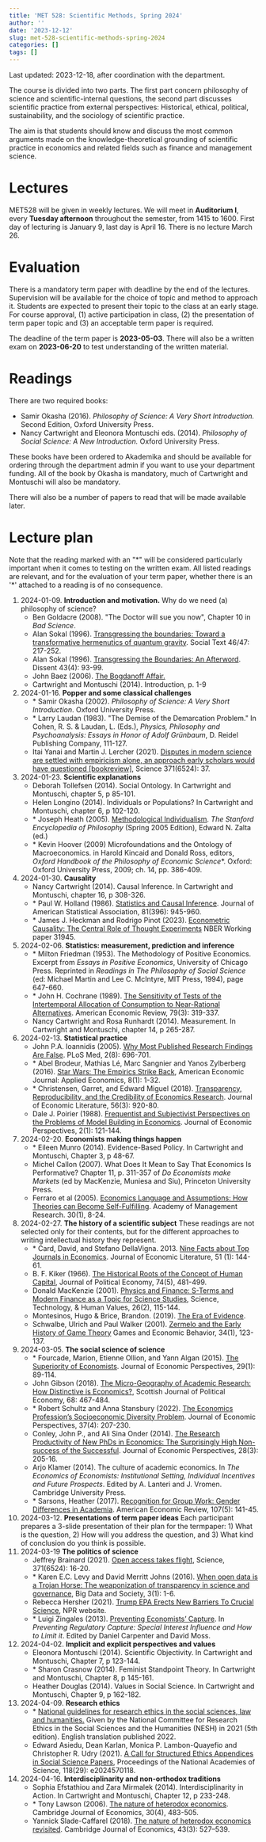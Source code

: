 ```yaml
---
title: 'MET 528: Scientific Methods, Spring 2024'
author: ''
date: '2023-12-12'
slug: met-528-scientific-methods-spring-2024
categories: []
tags: []
---
```



Last updated: 2023-12-18, after coordination with the department. 

The course is divided into two parts. The first part concern philosophy of science and scientific-internal questions, the second part discusses scientific practice from external perspectives: Historical, ethical, political, sustainability, and the sociology of scientific practice.

The aim is that students should know and discuss the most common arguments made on the knowledge-theoretical grounding of scientific practice in economics and related fields such as finance and management science.

# Lectures

MET528 will be given in weekly lectures. 
We will meet in **Auditorium I**, every **Tuesday afternoon** throughout the
semester, from 1415 to 1600. First day of lecturing is January 9, last day is April 16.
There is no lecture March 26.

# Evaluation

There is a mandatory term paper with deadline by the end of the lectures. Supervision
will be available for the choice of topic and method to approach it. Students
are expected to present their topic to the class at an early stage. For course approval,
(1) active participation in class, (2) the presentation of term paper topic and (3) 
an acceptable term paper is required.

The deadline of the term paper is **2023-05-03**. There will also be a written exam on **2023-06-20** to 
test understanding of the written material. 

# Readings

There are two required books:

- Samir Okasha  (2016).  *Philosophy of Science: A Very Short Introduction.* Second Edition, Oxford University Press.
- Nancy Cartwright and Eleonora Montuschi eds. (2014). *Philosophy of Social Science: A New Introduction.* Oxford University Press.

These books have been ordered to Akademika and should be available for ordering
through the department admin if you want to use your department funding. 
All of the book by Okasha is mandatory, much of Cartwright and Montuschi will also
be mandatory. 

There will also be a number of papers to read that will be made available later.


# Lecture plan

Note that the reading marked with an "\*" will be considered particularly
important when it comes to testing on the written exam. All listed readings are
relevant, and for the evaluation of your term paper, whether there is an '\*' 
attached to a reading is of no consequence.

1. 2024-01-09. **Introduction and motivation.** Why do we need (a) philosophy of science? 
    - Ben Goldacre (2008). "The Doctor will sue you now", Chapter 10 in *Bad Science*.
    - Alan Sokal (1996). [Transgressing the boundaries: Toward a transformative hermenutics of quantum gravity](https://physics.nyu.edu/faculty/sokal/transgress_v2/transgress_v2_singlefile.html). Social Text 46/47: 217-252.
    - Alan Sokal (1996). [Transgressing the Boundaries: An Afterword](http://www.physics.nyu.edu/faculty/sokal/afterword_v1a/afterword_v1a_singlefile.html). Dissent 43(4): 93-99.
    - John Baez (2006). [The Bogdanoff Affair.](http://math.ucr.edu/home/baez/bogdanoff/)
    - Cartwright and Montuschi (2014). Introduction, p. 1-9 
2. 2024-01-16. **Popper and some classical challenges** 
    - \* Samir Okasha (2002). *Philosophy of Science: A Very Short Introduction*. Oxford University Press.
    - \* Larry Laudan (1983). "The Demise of the Demarcation Problem." In Cohen, R. S. & Laudan, L. (Eds.), *Physics, Philosophy and Psychoanalysis: Essays in Honor of Adolf Grünbaum*, D. Reidel Publishing Company, 111-127.
    -  Itai Yanai and Martin J. Lercher (2021). [Disputes in modern science are settled with empiricism alone, an approach early scholars would have questioned [bookreview]](https://blogs.sciencemag.org/books/2020/12/28/the-knowledge-machine/), Science 371(6524): 37.
3. 2024-01-23. **Scientific explanations**
    - Deborah Tollefsen (2014). Social Ontology. In Cartwright and Montuschi, chapter 5, p 85-101.
    - Helen Longino (2014). Individuals or Populations? In Cartwright and Montuschi, chapter 6, p 102-120.
    - \* Joseph Heath (2005). [Methodological Individualism](https://plato.stanford.edu/entries/methodological-individualism/). *The Stanford Encyclopedia of Philosophy* (Spring 2005 Edition), Edward N. Zalta (ed.)
    - \* Kevin Hoover (2009) Microfoundations and the Ontology of Macroeconomics. in Harold Kincaid and Donald Ross, editors, *Oxford Handbook of the Philosophy of Economic Science**. Oxford: Oxford University Press, 2009; ch. 14, pp. 386-409.
4. 2024-01-30. **Causality**    
    - Nancy Cartwright (2014). Causal Inference. In Cartwright and Montuschi, chapter 16, p 308-326.
    - \* Paul W. Holland (1986). [Statistics and Causal Inference](https://www.jstor.org/stable/2289064). Journal of American Statistical Association, 81(396): 945-960.
    - \* James J. Heckman and Rodrigo Pinot (2023). [Econometric Causality: The Central Role of Thought Experiments](https://doi.org/10.3386/w31945) NBER Working paper 31945.
5. 2024-02-06. **Statistics: measurement, prediction and inference** 
    - \* Milton Friedman (1953). The Methodology of Positive Economics. Excerpt from *Essays in Positive Economics*, University of Chicago Press. Reprinted in *Readings in The Philosophy of Social Science* (ed: Michael Martin and Lee C. McIntyre, MIT Press, 1994), page 647-660.
    - \* John H. Cochrane (1989). [The Sensitivity of Tests of the Intertemporal Allocation of Consumption to Near-Rational Alternatives](https://www.jstor.org/stable/1806848). American Economic Review, 79(3): 319-337.
    - Nancy Cartwright and Rosa Runhardt (2014). Measurement. In Cartwright and Montuschi, chapter 14, p 265-287.
6. 2024-02-13. **Statistical practice**     
    - John P.A. Ioannidis (2005). [Why Most Published Research Findings Are False](http://dx.doi.org/10.1371/journal.pmed.0020124). PLoS Med, 2(8): 696-701.
    - \* Abel Brodeur, Mathias Lé, Marc Sangnier and Yanos Zylberberg (2016). [Star Wars: The Empirics Strike Back](https://www.aeaweb.org/articles?id=10.1257/app.20150044), American Economic Journal: Applied Economics, 8(1): 1-32.
    -  \* Christensen, Garret, and Edward Miguel (2018). [Transparency, Reproducibility, and the Credibility of Economics Research](https://www.aeaweb.org/articles?id=10.1257/jel.20171350). Journal of Economic Literature, 56(3): 920-80.
    - Dale J. Poirier (1988). [Frequentist and Subjectivist Perspectives on the Problems of Model Building in Economics](http://www.jstor.org/stable/1942744). Journal of Economic Perspectives, 2(1): 121-144.
7. 2024-02-20. **Economists making things happen**
    - \* Eileen Munro (2014). Evidence-Based Policy. In Cartwright and Montuschi, Chapter 3, p 48-67.
    - Michel Callon (2007). What Does It Mean to Say That Economics Is Performative? Chapter 11, p. 311-357 of *Do Economists make Markets* (ed by MacKenzie, Muniesa and Siu), Princeton University Press.
    -  Ferraro et al (2005). [Economics Language and Assumptions: How Theories can Become Self-Fulfilling](http://amr.aom.org/content/30/1/8.short). Academy of Management Research. 30(1), 8-24.
8. 2024-02-27. **The history of a scientific subject** These readings are not selected
only for their contents, but for the different approaches to writing intellectual history they represent.
    -  \* Card, David, and Stefano DellaVigna. 2013. [Nine Facts about Top Journals in Economics](https://www.jstor.org/stable/23644706). Journal of Economic Literature, 51 (1): 144-61.
    - B. F. Kiker (1966). [The Historical Roots of the Concept of Human Capital](https://doi.org/10.1086/259201), Journal of Political Economy, 74(5), 481-499.
    - Donald MacKenzie (2001). [Physics and Finance: S-Terms and Modern Finance as a Topic for Science Studies](https://doi.org/10.1177%2F016224390102600201), Science, Technology, & Human Values, 26(2), 115-144.
    -  Montesinos, Hugo & Brice, Brandon. (2019). [The Era of Evidence](https://www.researchgate.net/publication/318600096_The_Era_of_Evidence). 
    - Schwalbe, Ulrich and Paul Walker (2001). [Zermelo and the Early History of Game Theory](https://doi.org/10.1006/game.2000.0794) Games and Economic Behavior, 34(1), 123-137.
9. 2024-03-05. **The social science of science**
    - \* Fourcade, Marion, Etienne Ollion, and Yann Algan (2015). [The Superiority of Economists](https://www.aeaweb.org/articles?id=10.1257/jep.29.1.89). Journal of Economic Perspectives, 29(1): 89-114.
    - John Gibson (2018). [The Micro-Geography of Academic Research: How Distinctive is Economics?](https://doi.org/10.1111/sjpe.12271), Scottish Journal of Political Economy, 68: 467-484.
    - \* Robert Schultz and Anna Stansbury (2022). [The Economics Profession’s Socioeconomic Diversity Problem](https://doi.org/10.1257/jep.37.4.207). Journal of Economic Perspectives, 37(4): 207-230.
    -  Conley, John P., and Ali Sina Onder (2014). [The Research Productivity of New PhDs in Economics: The Surprisingly High Non-success of the Successful](https://www.aeaweb.org/articles?id=10.1257/jep.28.3.205). Journal of Economic Perspectives, 28(3): 205-16.
    - Arjo Klamer (2014). The culture of academic economics. In *The Economics of Economists: Institutional Setting, Individual Incentives and Future Prospects*. Edited by A. Lanteri and J. Vromen. Cambridge University Press.
    -  \* Sarsons, Heather (2017). [Recognition for Group Work: Gender Differences in Academia](https://www.aeaweb.org/articles?id=10.1257/aer.p20171126). American Economic Review, 107(5): 141-45.
10. 2024-03-12. **Presentations of term paper ideas** Each participant prepares a 3-slide presentation of their plan for the termpaper: 1) What is the question, 2) How will you address the question, and 3) What kind of conclusion do you think is possible.
11. 2024-03-19  **The politics of science**
    -  Jeffrey Brainard (2021). [Open access takes flight](https://science.sciencemag.org/content/371/6524/16), Science, 371(6524): 16-20.
    - \* Karen E.C. Levy and David Merritt Johns (2016). [When open data is a Trojan Horse: The weaponization of transparency in science and governance](https://journals.sagepub.com/doi/10.1177/2053951715621568), Big Data and Society, 3(1): 1-6.
    - Rebecca Hersher (2021). [Trump EPA Erects New Barriers To Crucial Science](https://www.npr.org/2021/01/05/953579414/trump-epa-erects-new-barriers-to-crucial-science), NPR website.
    - \* Luigi Zingales (2013). [Preventing Economists’ Capture](http://faculty.chicagobooth.edu/luigi.zingales/papers/research/Preventing_Economists_Capture.pdf). In *Preventing Regulatory Capture: Special Interest Influence and How to Limit it*. Edited by Daniel Carpenter and David Moss.
12. 2024-04-02. **Implicit and explicit perspectives and values**
    - Eleonora Montuschi (2014). Scientific Objectivity. In Cartwright and Montuschi, Chapter 7, p 123-144.
    - \* Sharon Crasnow (2014). Feminist Standpoint Theory. In Cartwright and Montuschi, Chapter 8, p 145-161.
    - Heather Douglas (2014). Values in Social Science. In Cartwright and Montuschi, Chapter 9, p 162-182.
13. 2024-04-09. **Research ethics**
    - \* [National guidelines for research ethics in the social sciences, law and humanities.](https://www.forskningsetikk.no/en/about-us/our-committees-and-commission/nesh/guidelines-nesh/guidelines-for-research-ethics-in-the-social-sciences-humanities-law-and-theology/) Given by the National Committee for Research Ethics in the Social Sciences and the Humanities (NESH) in 2021 (5th edition). English translation published 2022.
    - Edward Asiedu, Dean Karlan, Monica P. Lambon-Quayefio and Christopher R. Udry (2021). [A Call for Structured Ethics Appendices in Social Science Papers](https://doi.org/10.1073/pnas.2024570118), Proceedings of the National Academies of Science, 118(29): e2024570118.
14. 2024-04-16. **Interdisciplinarity and non-orthodox traditions**
    - Sophia Efstathiou and Zara Mirmalek (2014). Interdisciplinarity in Action.  In Cartwright and Montuschi, Chapter 12, p 233-248.
    - \* Tony Lawson (2006). [The nature of heterodox economics](https://academic.oup.com/cje/article/30/4/483/1713645). Cambridge Journal of Economics, 30(4), 483-505.
    - Yannick Slade-Caffarel (2018). [The nature of heterodox economics revisited](https://doi.org/10.1093/cje/bey043). Cambridge Journal of Economics, 43(3): 527–539.
